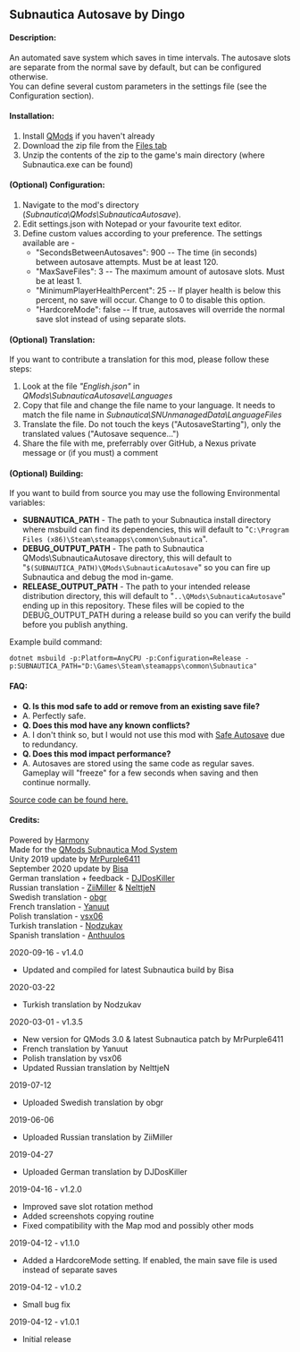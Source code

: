 ## **Subnautica Autosave by Dingo**

#### **Description:**  
An automated save system which saves in time intervals. The autosave slots are separate from the normal save by default, but can be configured otherwise.  
You can define several custom parameters in the settings file (see the Configuration section).

#### **Installation:**  
1) Install [QMods](https://www.nexusmods.com/subnautica/mods/201)﻿ if you haven't already  
2) Download the zip file from the [Files tab](https://www.nexusmods.com/subnautica/mods/237/?tab=files)  
3) Unzip the contents of the zip to the game's main directory (where Subnautica.exe can be found)  

#### **(Optional) Configuration:**  
1) Navigate to the mod's directory (*Subnautica\QMods\SubnauticaAutosave*).  
2) Edit settings.json with Notepad or your favourite text editor.  
3) Define custom values according to your preference. The settings available are -  
   *  "SecondsBetweenAutosaves": 900 -- The time (in seconds) between autosave attempts. Must be at least 120.  
   *  "MaxSaveFiles": 3  -- The maximum amount of autosave slots. Must be at least 1.  
   *  "MinimumPlayerHealthPercent": 25 -- If player health is below this percent, no save will occur. Change to 0 to disable this option.  
   *  "HardcoreMode": false -- If true, autosaves will override the normal save slot instead of using separate slots.  

#### **(Optional) Translation:**  
If you want to contribute a translation for this mod, please follow these steps:  
1) Look at the file *"English.json"* in *QMods\SubnauticaAutosave\Languages*  
2) Copy that file and change the file name to your language. It needs to match the file name in *Subnautica\SNUnmanagedData\LanguageFiles*  
3) Translate the file. Do not touch the keys ("AutosaveStarting"), only the translated values ("Autosave sequence...")  
4) Share the file with me, preferrably over GitHub, a Nexus private message or (if you must) a comment  

#### **(Optional) Building:**
If you want to build from source you may use the following Environmental variables:
* **SUBNAUTICA_PATH** - 
The path to your Subnautica install directory where msbuild can find its dependencies, this will default to "```C:\Program Files (x86)\Steam\steamapps\common\Subnautica```".
* **DEBUG_OUTPUT_PATH** - 
The path to Subnautica QMods\SubnauticaAutosave directory, this will default to "```$(SUBNAUTICA_PATH)\QMods\SubnauticaAutosave```" so you can fire up Subnautica and debug the mod in-game.
* **RELEASE_OUTPUT_PATH** - 
The path to your intended release distribution directory, this will default to "```..\QMods\SubnauticaAutosave```" ending up in this repository. These files will be copied to the DEBUG_OUTPUT_PATH during a release build so you can verify the build before you publish anything.

Example build command:

```dotnet msbuild -p:Platform=AnyCPU -p:Configuration=Release -p:SUBNAUTICA_PATH="D:\Games\Steam\steamapps\common\Subnautica"```

#### **FAQ:**  
* **Q. Is this mod safe to add or remove from an existing save file?**
* A. Perfectly safe.
* **Q. Does this mod have any known conflicts?**
* A. I don't think so, but I would not use this mod with [Safe Autosave](https://www.nexusmods.com/subnautica/mods/94) due to redundancy.
* **Q. Does this mod impact performance?**
* A. Autosaves are stored using the same code as regular saves. Gameplay will "freeze" for a few seconds when saving and then continue normally.

[Source code can be found here.](https://github.com/DingoDjango/snAutosave)﻿  

#### **Credits:**  
Powered by [Harmony](https://github.com/pardeike/Harmony)  
Made for the [QMods Subnautica Mod System](https://www.nexusmods.com/subnautica/mods/201)﻿  
Unity 2019 update by [MrPurple6411](https://github.com/MrPurple6411)  
September 2020 update by [Bisa](https://github.com/Bisa)  
German translation + feedback - [DJDosKiller](https://www.nexusmods.com/users/3737367)  
Russian translation - [ZiiMiller](https://www.nexusmods.com/users/30791070) & [NelttjeN](https://www.nexusmods.com/users/53071371)  
Swedish translation - [obgr](https://github.com/obgr)  
French translation - [Yanuut](https://github.com/Yanuut)  
Polish translation - [vsx06](https://www.nexusmods.com/users/10667357)  
Turkish translation - [Nodzukav](https://www.nexusmods.com/users/54008122)  
Spanish translation - [Anthuulos](https://www.nexusmods.com/users/116777063)  

2020-09-16 - v1.4.0  
* Updated and compiled for latest Subnautica build by Bisa  

2020-03-22  
* Turkish translation by Nodzukav  

2020-03-01 - v1.3.5  
* New version for QMods 3.0 & latest Subnautica patch by MrPurple6411  
* French translation by Yanuut  
* Polish translation by vsx06  
* Updated Russian translation by NelttjeN  

2019-07-12  
* Uploaded Swedish translation by obgr  

2019-06-06  
* Uploaded Russian translation by ZiiMiller  

2019-04-27  
* Uploaded German translation by DJDosKiller  

2019-04-16 - v1.2.0  
* Improved save slot rotation method  
* Added screenshots copying routine  
* Fixed compatibility with the Map mod and possibly other mods  

2019-04-12 - v1.1.0  
* Added a HardcoreMode setting. If enabled, the main save file is used instead of separate saves  

2019-04-12 - v1.0.2  
* Small bug fix  

2019-04-12 - v1.0.1  
* Initial release
